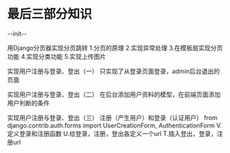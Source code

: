 # 最后三部分知识
--init--

用Django分页器实现分页跳转
1.分页的原理
2.实现异常处理
3.在模板层实现分页功能
4.实现分类功能
5.实现上传图片

实现用户注册与登录、登出（一）
只实现了从登录页面登录，admin后台退出的页面

实现用户注册与登录、登出（二）
在后台添加用户资料的模型，在前端页面添加用户判断的条件

实现用户注册与登录、登出（三）
注册（产生用户）和登录（认证用户）
from django.contrib.auth.forms import UserCreationForm, AuthenticationForm
V.定义登录和注册函数
U.给登录，注册，登出各定义一个url
T.插入登出，登录，注册url